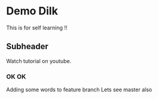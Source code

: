 # Demo Dilk

This is for self learning !!


## Subheader

Watch tutorial on youtube.

### OK OK

Adding some words to feature branch
Lets see master also